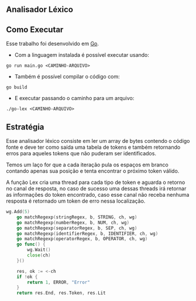 ## Analisador Léxico

## Como Executar

Esse trabalho foi desenvolvido em [Go](https://go.dev/).

- Com a linguagem instalada é possível executar usando:
```
go run main.go <CAMINHO-ARQUIVO>
```

- Também é possível compilar o código com:
```
go build
```

- E executar passando o caminho para um arquivo:
```
./go-lex <CAMINHO-ARQUIVO>
```

## Estratégia

Esse analisador léxico consiste em ler um array de bytes contendo o código fonte e deve ter como saída uma tabela de tokens e também retornando erros para aqueles tokens que não puderam ser identificados.

Temos um laço for que a cada iteração pula os espaços em branco contando apenas sua posição e tenta encontrar o próximo token válido.

A função Lex cria uma thread para cada tipo de token e aguarda o retorno no canal de resposta, no caso de sucesso uma dessas threads irá retornar as informações do token encontrado, caso esse canal não receba nenhuma resposta é retornado um token de erro nessa localização.
```go
wg.Add(5)
	go matchRegexp(stringRegex, b, STRING, ch, wg)
	go matchRegexp(numberRegex, b, NUM, ch, wg)
	go matchRegexp(separatorRegex, b, SEP, ch, wg)
	go matchRegexp(identifierRegex, b, IDENTIFIER, ch, wg)
	go matchRegexp(operatorRegex, b, OPERATOR, ch, wg)
	go func() {
		wg.Wait()
		close(ch)
	}()

	res, ok := <-ch
	if !ok {
		return 1, ERROR, "Error"
	}
	return res.End, res.Token, res.Lit
``` 

